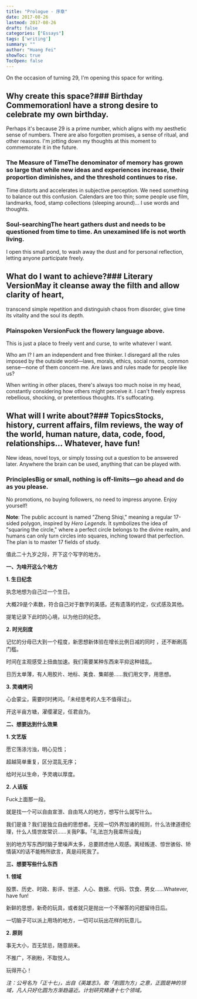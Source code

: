 ```yaml
---
title: "Prologue - 序章"
date: 2017-08-26
lastmod: 2017-08-26
draft: false
categories: ["Essays"]
tags: ['writing']
summary: ""
author: "Huang Fei"
showToc: true
TocOpen: false
---
```


On the occasion of turning 29, I'm opening this space for writing.

## Why create this space?### Birthday CommemorationI have a strong desire to celebrate my own birthday.
Perhaps it's because 29 is a prime number, which aligns with my aesthetic sense of numbers.
There are also forgotten promises, a sense of ritual, and other reasons.
I'm jotting down my thoughts at this moment to commemorate it in the future.

### The Measure of TimeThe denominator of memory has grown so large that while new ideas and experiences increase, their proportion diminishes, and the threshold continues to rise.
Time distorts and accelerates in subjective perception. We need something to balance out this confusion.
Calendars are too thin; some people use film, landmarks, food, stamp collections (sleeping around)... I use words and thoughts.

### Soul-searchingThe heart gathers dust and needs to be questioned from time to time. An unexamined life is not worth living.
I open this small pond, to wash away the dust and for personal reflection, letting anyone participate freely.

## What do I want to achieve?### Literary VersionMay it cleanse away the filth and allow clarity of heart,
transcend simple repetition and distinguish chaos from disorder,
give time its vitality and the soul its depth.

### Plainspoken VersionFuck the flowery language above.

This is just a place to freely vent and curse, to write whatever I want.

Who am I? I am an independent and free thinker. I disregard all the rules imposed by the outside world—laws, morals, ethics, social norms, common sense—none of them concern me. Are laws and rules made for people like us?

When writing in other places, there's always too much noise in my head, constantly considering how others might perceive it.
I can't freely express rebellious, shocking, or pretentious thoughts. It's suffocating.

## What will I write about?### TopicsStocks, history, current affairs, film reviews, the way of the world, human nature, data, code, food, relationships... Whatever, have fun!

New ideas, novel toys, or simply tossing out a question to be answered later. Anywhere the brain can be used, anything that can be played with.

### PrinciplesBig or small, nothing is off-limits—go ahead and do as you please.
No promotions, no buying followers, no need to impress anyone. Enjoy yourself!

**Note**: The public account is named "Zheng Shiqi," meaning a regular 17-sided polygon, inspired by *Hero Legends*.
It symbolizes the idea of "squaring the circle," where a perfect circle belongs to the divine realm, and humans can only turn circles into squares, inching toward that perfection. The plan is to master 17 fields of study.

值此二十九岁之际，开下这个写字的地方。

**一、为啥开这么个地方**

**1. 生日纪念**

执念地想为自己过一个生日。

大概29是个素数，符合自己对于数字的美感。还有遗落的约定，仪式感及其他。

提笔记录下此时的心境，以为他日的纪念。

**2. 时光刻度**

记忆的分母已大到一个程度，新思想新体验在增长比例日减的同时 ，还不断刷高门槛。

时间在主观感受上扭曲加速。我们需要某种东西来平抑这种错乱。

日历太单薄，有人用胶片、地标、美食、集邮册……我们用文字，用思想。

**3. 灵魂拷问**

心会蒙尘，需要时时拷问。「未经思考的人生不值得过」。

开这半亩方塘，濯缨濯足，任君自为。

**二、想要达到什么效果**

**1. 文艺版**

愿它荡涤污浊，明心见性；

超越简单重复，区分混乱无序；

给时光以生命，予灵魂以厚度。

**2. 人话版**

Fuck上面那一段。

就是找一个可以自由宣泄、自由骂人的地方，想写什么就写什么。

我们是谁？我们是独立自由的思想者。无视一切外界加诸的规则，什么法律道德伦理，什么人情世故常识……关我P事。「礼法岂为我辈所设哉」

别的地方写东西时脑子里噪声太多，总要顾虑他人观感。离经叛道、惊世骇俗、矫情装X的话不能畅所欲言，真是闷死我了。

**三、想要写些什么东西**

**1. 领域**

股票、历史、时政、影评、世道、人心、数据、代码、饮食、男女……Whatever, have fun!

新鲜的思想，新奇的玩具，或者就只是抛出一个不解答的问题留待日后。

一切脑子可以派上用场的地方，一切可以玩出花样的玩意儿。

**2. 原则**

事无大小，百无禁忌，随意胡来。

不推广，不刷粉，不取悦人。

玩得开心！

*注：公号名为「正十七」，出自《英雄志》。取「割圆为方」之意，正圆是神的领域，凡人只好化圆为方渐趋逼近。计划研究精通十七个领域。*